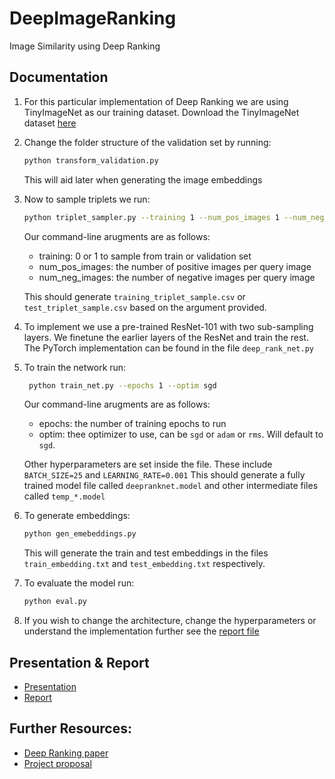 # DeepImageRanking
Image Similarity using Deep Ranking

## Documentation
1. For this particular implementation of Deep Ranking we are using TinyImageNet as our training dataset. Download the TinyImageNet dataset [here](https://tiny-imagenet.herokuapp.com/)
2. Change the folder structure of the validation set by running:
    ```bash
    python transform_validation.py
    ```
    This will aid later when generating the image embeddings
3. Now to sample triplets we run:
    ```bash
    python triplet_sampler.py --training 1 --num_pos_images 1 --num_neg_images 1
    ```
    Our command-line arugments are as follows:
      * training: 0 or 1 to sample from train or validation set
      * num_pos_images: the number of positive images per query image
      * num_neg_images: the number of negative images per query image

    This should generate `training_triplet_sample.csv` or `test_triplet_sample.csv` based on the argument provided.

2. To implement we use a pre-trained ResNet-101 with two sub-sampling layers. We finetune the earlier layers of the ResNet and train the rest. The PyTorch implementation can be found in the file `deep_rank_net.py`
4. To train the network run:
    ```bash
     python train_net.py --epochs 1 --optim sgd
    ```
    Our command-line arugments are as follows:
    * epochs: the number of training epochs to run
    * optim: thee optimizer to use, can be `sgd` or `adam` or `rms`. Will default to `sgd`.

   Other hyperparameters are set inside the file. These include `BATCH_SIZE=25` and `LEARNING_RATE=0.001`
   This should generate a fully trained model file called `deepranknet.model` and other intermediate files called `temp_*.model`
5. To generate embeddings:
    ```bash
    python gen_emebeddings.py
    ```
    This will generate the train and test embeddings in the files `train_embedding.txt` and `test_embedding.txt` respectively.
6. To evaluate the model run:
    ```bash
    python eval.py
    ```

7. If you wish to change the architecture, change the hyperparameters or understand the implementation further see the [report file](image_sim_using_deep_ranking.pdf)

## Presentation & Report
* [Presentation](https://docs.google.com/presentation/d/1xaKeIYj5TqKzvNuD_WDcW9UHhT6Qf2lQaFQRUTULKuM/edit?usp=sharing)
* [Report](https://drive.google.com/file/d/1DW1zgqqkWmUGaa6l_QywU1uA5-DIMTRu/view)
## Further Resources:
* [Deep Ranking paper](https://static.googleusercontent.com/media/research.google.com/en//pubs/archive/42945.pdf)
* [Project proposal](https://docs.google.com/document/d/1E-2L40X_JUdAb0NssXYnlJTNekLNMuN0z_-Z9KvrexQ/edit)
